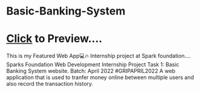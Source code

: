 # Basic-Banking-System

# <a href="https://rahul369-v.github.io/Basic-Banking-System/customer.html#">Click</a> to Preview....

This is my Featured Web App💻🔥 Internship project at Spark foundation....
<br>
Sparks Foundation Web Development Internship Project Task 1: Basic Banking System website. Batch: April 2022 #GRIPAPRIL2022 A web application that is used to tranfer money online between multiple users and also record the transaction history.
